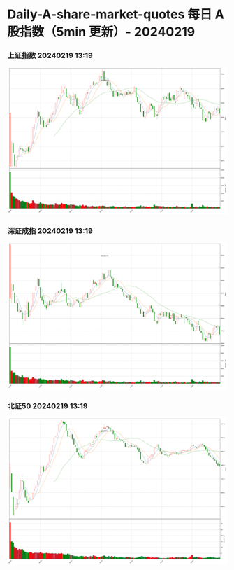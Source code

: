 
# Daily-A-share-market-quotes 每日 A 股指数（5min 更新）- 20240219

### 上证指数 20240219 13:19
![](./fig/2024/2/20240219-sh000001.png)

### 深证成指 20240219 13:19
![](./fig/2024/2/20240219-sz399001.png)

### 北证50 20240219 13:19
![](./fig/2024/2/20240219-bj899050.png)
